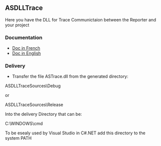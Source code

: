 ## ASDLLTrace

Here you have the DLL for Trace Communictaion between the Reporter and your project

### Documentation

- [Doc in French](./ASDLLTraceSources/ASTrace.fr.txt)
- [Doc in English](./ASDLLTraceSources/ASTrace.en.txt)

### Delivery

- Transfer the file ASTrace.dll from the generated directory:

ASDLLTraceSources\Debug

or

ASDLLTraceSources\Release

Into the delivery Directory that can be: 

C:\WINDOWS\cmd

To be esealy used by Visual Studio in C#.NET add this directory to the system PATH

